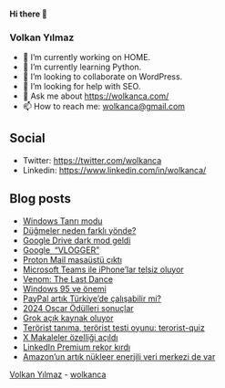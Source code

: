 #### Hi there 👋

### Volkan Yılmaz

- 🔭 I’m currently working on HOME.
- 🌱 I’m currently learning Python.
- 👯 I’m looking to collaborate on WordPress.
- 🤔 I’m looking for help with SEO.
- 💬 Ask me about https://wolkanca.com/
- 📫 How to reach me: wolkanca@gmail.com

## Social
- Twitter: https://twitter.com/wolkanca
- Linkedin: https://www.linkedin.com/in/wolkanca/



## Blog posts
<!-- BLOG-POST-LIST:START -->
- [Windows Tanrı modu](https://wolkanca.com/windows-tanri-modu/)
- [Düğmeler neden farklı yönde?](https://wolkanca.com/dugmeler-neden-farkli-yonde/)
- [Google Drive dark mod geldi](https://wolkanca.com/google-drive-dark-mod-geldi/)
- [Google  “VLOGGER”](https://wolkanca.com/google-vlogger/)
- [Proton Mail masaüstü çıktı](https://wolkanca.com/proton-mail-masaustu-cikti/)
- [Microsoft Teams ile iPhone’lar telsiz oluyor](https://wolkanca.com/microsoft-teams-ile-iphonelar-telsiz-oluyor/)
- [Venom: The Last Dance](https://wolkanca.com/venom-the-last-dance/)
- [Windows 95 ve önemi](https://wolkanca.com/windows-95-ve-onemi/)
- [PayPal artık Türkiye’de çalışabilir mi?](https://wolkanca.com/paypal-artik-turkiyede-calisabilir-mi/)
- [2024 Oscar Ödülleri sonuçlar](https://wolkanca.com/2024-oscar-odulleri-sonuclar/)
- [Grok açık kaynak oluyor](https://wolkanca.com/grok-acik-kaynak-oluyor/)
- [Terörist tanıma, terörist testi oyunu: terorist-quiz](https://wolkanca.com/terorist-tanima-terorist-testi-oyunu-terorist-quiz/)
- [X Makaleler özelliği açıldı](https://wolkanca.com/x-makaleler-ozelligi-acildi/)
- [LinkedIn Premium rekor kırdı](https://wolkanca.com/linkedin-premium-rekor-kirdi/)
- [Amazon’un artık nükleer enerjili veri merkezi de var](https://wolkanca.com/amazonun-artik-nukleer-enerjili-veri-merkezi-de-var/)
<!-- BLOG-POST-LIST:END -->


[Volkan Yılmaz](https://volkanyilmaz.com.tr/) - [wolkanca](https://wolkanca.com/)
